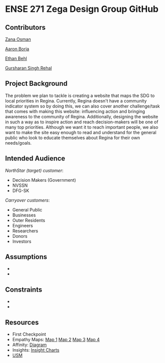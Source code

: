 # ENSE 271 Zega Design Group GitHub

## Contributors
[Zana Osman](https://github.com/Kurdonthego1)

[Aaron Borja](https://github.com/creationNA)

[Ethan Behl](https://github.com/ethos747)

[Gursharan Singh Rehal](https://github.com/gurriiee)

## Project Background
The problem we plan to tackle is creating a website that maps the SDG to local priorities in Regina. Currently, Regina doesn't have a community indicator system so by doing this, we can also cover another challenge/task that comes with making this website: influencing action and bringing awareness to the community of Regina. Additionally, designing the website in such a way as to inspire action and reach decision-makers will be one of many top priorities. Although we want it to reach important people, we also want to make the site easy enough to read and understand for the general public who look to educate themselves about Regina for their own needs/goals.

## Intended Audience
_NorthStar (target) customer_: 
* Decision Makers (Government)
* NVSSN
* DFG-SK

_Carryover customers_: 
* General Public
* Businesses
* Outer Residents
* Engineers
* Researchers
* Donors
* Investors

## Assumptions
*
*

## Constraints
*
*

## Resources
* First Checkpoint
* Empathy Maps: [Map 1](https://github.com/Kurdonthego1/Zega-Design-Group/blob/b6c5f174e3c03712b0aa347949505c2ebf5be25c/Activity%201/Empathy%20Map%20-%20Aaron%20Borja.pdf) [Map 2](https://github.com/Kurdonthego1/Zega-Design-Group/blob/main/Activity%201/Empathy%20Map%20-%20Ethan%20Behl.pdf) [Map 3](https://github.com/Kurdonthego1/Zega-Design-Group/blob/main/Activity%201/Empathy%20Map%20-%20Gursharan.jpg) [Map 4](https://github.com/Kurdonthego1/Zega-Design-Group/blob/main/Activity%201/Empathy%20Map%20-%20Zana.pdf)
* Affinity: [Diagram](https://github.com/Kurdonthego1/Zega-Design-Group/blob/main/Activity%201/Affinity%20Diagram.pdf)
* Insights: [Insight Charts](https://github.com/Kurdonthego1/Zega-Design-Group/blob/main/Activity%201/Needs%20and%20Insight%20Chart.pdf)
* [USM]()
